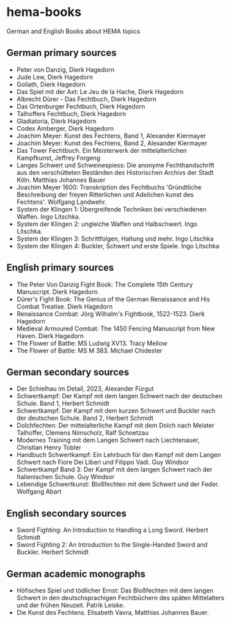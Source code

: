 # hema-books
German and English Books about HEMA topics

## German primary sources
- Peter von Danzig, Dierk Hagedorn
- Jude Lew, Dierk Hagedorn
- Goliath, Dierk Hagedorn
- Das Spiel mit der Axt: Le Jeu de la Hache, Dierk Hagedorn
- Albrecht Dürer - Das Fechtbuch, Dierk Hagedorn
- Das Ortenburger Fechtbuch, Dierk Hagedorn
- Talhoffers Fechtbuch, Dierk Hagedorn
- Gladiatoria, Dierk Hagedorn
- Codex Amberger, Dierk Hagedorn
- Joachim Meyer: Kunst des Fechtens, Band 1, Alexander Kiermayer
- Joachim Meyer: Kunst des Fechtens, Band 2, Alexander Kiermayer
- Das Tower Fechtbuch. Ein Meisterwerk der mittelalterlichen Kampfkunst, Jeffrey Forgeng
- Langes Schwert und Schweinespiess: Die anonyme Fechthandschrift aus den verschütteten Beständen des Historischen Archivs der Stadt Köln. Matthias Johannes Bauer
- Joachim Meyer 1600: Transkription des Fechtbuchs 'Gründtliche Beschreibung der freyen Ritterlichen und Adelichen kunst des Fechtens'. Wolfgang Landwehr.
- System der Klingen 1: Übergreifende Techniken bei verschiedenen Waffen. Ingo Litschka.
- System der Klingen 2: ungleiche Waffen und Halbschwert. Ingo Litschka.
- System der Klingen 3: Schrittfolgen, Haltung und mehr. Ingo Litschka
- System der Klingen 4: Buckler, Schwert und erste Spiele. Ingo Litschka

## English primary sources
- The Peter Von Danzig Fight Book: The Complete 15th Century Manuscript. Dierk Hagedorn
- Dürer's Fight Book: The Genius of the German Renaissance and His Combat Treatise. Dierk Hagedorn
- Renaissance Combat: Jörg Wilhalm's Fightbook, 1522-1523. Dierk Hagedorn
- Medieval Armoured Combat: The 1450 Fencing Manuscript from New Haven. Dierk Hagedorn
- The Flower of Battle: MS Ludwig XV13. Tracy Mellow
- The Flower of Battle: MS M 383. Michael Chidester

## German secondary sources
- Der Schielhau im Detail, 2023, Alexander Fürgut
- Schwertkampf: Der Kampf mit dem langen Schwert nach der deutschen Schule. Band 1, Herbert Schmidt
- Schwertkampf: Der Kampf mit dem kurzen Schwert und Buckler nach der deutschen Schule. Band 2, Herbert Schmidt
- Dolchfechten: Der mittelalterliche Kampf mit dem Dolch nach Meister Talhoffer, Clemens Nimscholz, Ralf Schoetzau
- Modernes Training mit dem Langen Schwert nach Liechtenauer, Christian Henry Tobler
- Handbuch Schwertkampf: Ein Lehrbuch für den Kampf mit dem Langen Schwert nach Fiore Dei Liberi und Filippo Vadi. Guy Windsor
- Schwertkampf Band 3: Der Kampf mit dem langen Schwert nach der Italienischen Schule. Guy Windsor
- Lebendige Schwertkunst: Bloßfechten mit dem Schwert und der Feder. Wolfgang Abart

## English secondary sources
- Sword Fighting: An Introduction to Handling a Long Sword. Herbert Schmidt
- Sword Fighting 2: An Introduction to the Single-Handed Sword and Buckler. Herbert Schmidt

## German academic monographs
- Höfisches Spiel und tödlicher Ernst: Das Bloßfechten mit dem langen Schwert in den deutschsprachigen Fechtbüchern des späten Mittelalters und der frühen Neuzeit. Patrik Leiske.
- Die Kunst des Fechtens. Elisabeth Vavra, Matthias Johannes Bauer.
